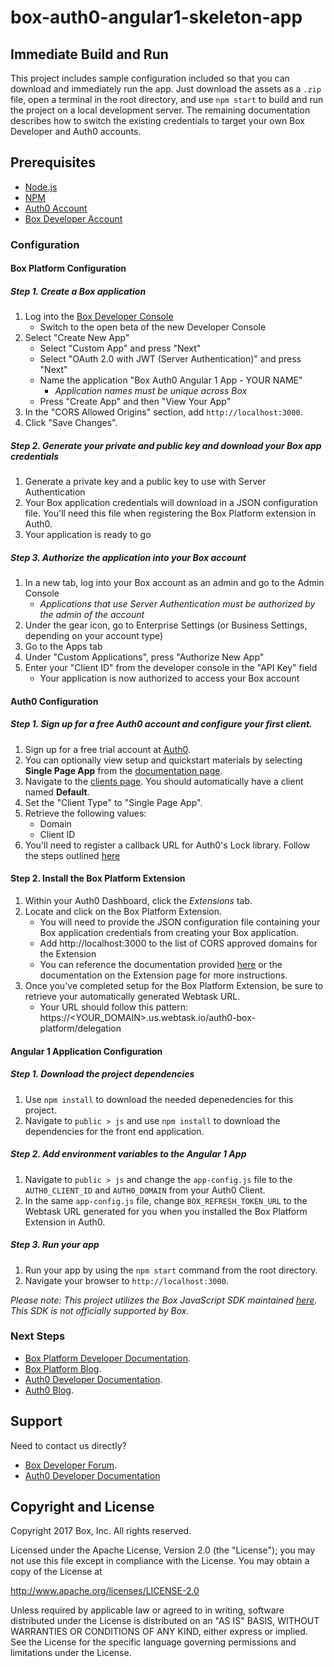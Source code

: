 # box-auth0-angular1-skeleton-app

## Immediate Build and Run
This project includes sample configuration included so that you can download and immediately run the app.
Just download the assets as a `.zip` file, open a terminal in the root directory, and use `npm start` to build and run the project on a local development server.
The remaining documentation describes how to switch the existing credentials to target your own Box Developer and Auth0 accounts.

## Prerequisites
* [Node.js](https://nodejs.org/en/)
* [NPM](https://www.npmjs.com/)
* [Auth0 Account](https://auth0.com)
* [Box Developer Account](https://developer.box.com/)

### Configuration
#### Box Platform Configuration
##### Step 1. Create a Box application
1. Log into the [Box Developer Console](https://developer.box.com)
    * Switch to the open beta of the new Developer Console
2. Select "Create New App"
    * Select "Custom App" and press "Next"
    * Select "OAuth 2.0 with JWT (Server Authentication)" and press "Next"
    * Name the application "Box Auth0 Angular 1 App - YOUR NAME"
        * *Application names must be unique across Box*
    * Press "Create App" and then "View Your App"
3. In the "CORS Allowed Origins" section, add `http://localhost:3000`.
4. Click "Save Changes".

##### Step 2. Generate your private and public key and download your Box app credentials
1. Generate a private key and a public key to use with Server Authentication
2. Your Box application credentials will download in a JSON configuration file. You'll need this file when registering the Box Platform extension in Auth0.
3. Your application is ready to go

##### Step 3. Authorize the application into your Box account
1. In a new tab, log into your Box account as an admin and go to the Admin Console
    * *Applications that use Server Authentication must be authorized by the admin of the account*
2. Under the gear icon, go to Enterprise Settings (or Business Settings, depending on your account type)
3. Go to the Apps tab
3. Under "Custom Applications", press "Authorize New App"
4. Enter your "Client ID" from the developer console in the "API Key" field
    * Your application is now authorized to access your Box account

#### Auth0 Configuration
##### Step 1. Sign up for a free Auth0 account and configure your first client.
1. Sign up for a free trial account at [Auth0](https://auth0.com/).
2. You can optionally view setup and quickstart materials by selecting **Single Page App** from the [documentation page](https://auth0.com/docs).
3. Navigate to the [clients page](https://manage.auth0.com/#/clients). You should automatically have a client named **Default**.
4. Set the "Client Type" to "Single Page App".
5. Retrieve the following values:
    * Domain
    * Client ID
6. You'll need to register a callback URL for Auth0's Lock library. Follow the steps outlined [here](https://auth0.com/docs/quickstart/spa/angularjs#configure-callback-urls)

#### Step 2. Install the Box Platform Extension
1. Within your Auth0 Dashboard, click the *Extensions* tab.
2. Locate and click on the Box Platform Extension. 
    * You will need to provide the JSON configuration file containing your Box application credentials from creating your Box application.
    * Add http://localhost:3000 to the list of CORS approved domains for the Extension
    * You can reference the documentation provided [here](https://github.com/auth0-extensions/auth0-box-platform-extension) or the documentation on the Extension page for more instructions.
3. Once you've completed setup for the Box Platform Extension, be sure to retrieve your automatically generated Webtask URL.
    * Your URL should follow this pattern: https://<YOUR_DOMAIN>.us.webtask.io/auth0-box-platform/delegation

#### Angular 1 Application Configuration
##### Step 1. Download the project dependencies
1. Use `npm install` to download the needed depenedencies for this project.
2. Navigate to `public > js` and use `npm install` to download the dependencies for the front end application.
##### Step 2. Add environment variables to the Angular 1 App
1. Navigate to `public > js` and change the `app-config.js` file to the `AUTH0_CLIENT_ID` and `AUTH0_DOMAIN` from your Auth0 Client.
2. In the same `app-config.js` file, change `BOX_REFRESH_TOKEN_URL` to the Webtask URL generated for you when you installed the Box Platform Extension in Auth0.
##### Step 3. Run your app
1. Run your app by using the `npm start` command from the root directory.
2. Navigate your browser to `http://localhost:3000`.

*Please note: This project utilizes the Box JavaScript SDK maintained [here](https://github.com/amgrobelny-box/box-javascript-sdk). This SDK is not officially supported by Box.*

### Next Steps
* [Box Platform Developer Documentation](https://developer.box.com/).
* [Box Platform Blog](https://docs.box.com/blog/).
* [Auth0 Developer Documentation](https://auth0.com/docs).
* [Auth0 Blog](https://auth0.com/blog/).

Support
-------

Need to contact us directly?
* [Box Developer Forum](https://community.box.com/t5/Developer-Forum/bd-p/DeveloperForum).
* [Auth0 Developer Documentation](https://auth0.com/forum/)

Copyright and License
---------------------

Copyright 2017 Box, Inc. All rights reserved.

Licensed under the Apache License, Version 2.0 (the "License");
you may not use this file except in compliance with the License.
You may obtain a copy of the License at

   http://www.apache.org/licenses/LICENSE-2.0

Unless required by applicable law or agreed to in writing, software
distributed under the License is distributed on an "AS IS" BASIS,
WITHOUT WARRANTIES OR CONDITIONS OF ANY KIND, either express or implied.
See the License for the specific language governing permissions and
limitations under the License.

